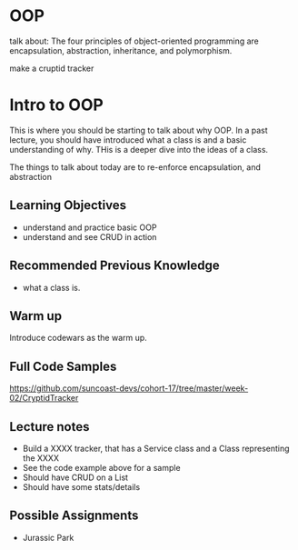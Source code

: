 # OOP

talk about:
The four principles of object-oriented programming are encapsulation, abstraction, inheritance, and polymorphism.

make a cruptid tracker

# Intro to OOP

This is where you should be starting to talk about why OOP. In a past lecture, you should have introduced what a class is and a basic understanding of why. THis is a deeper dive into the ideas of a class.

The things to talk about today are to re-enforce encapsulation, and abstraction

## Learning Objectives

- understand and practice basic OOP
- understand and see CRUD in action

## Recommended Previous Knowledge

- what a class is.

## Warm up

Introduce codewars as the warm up.

## Full Code Samples

https://github.com/suncoast-devs/cohort-17/tree/master/week-02/CryptidTracker

## Lecture notes

- Build a XXXX tracker, that has a Service class and a Class representing the XXXX
- See the code example above for a sample
- Should have CRUD on a List<XXXX>
- Should have some stats/details

## Possible Assignments

- Jurassic Park
